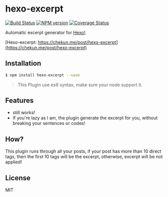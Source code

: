 # hexo-excerpt

[![Build Status](https://travis-ci.org/chekun/hexo-excerpt.svg?branch=master)](https://travis-ci.org/chekun/hexo-excerpt)  [![NPM version](https://badge.fury.io/js/hexo-excerpt.svg)](http://badge.fury.io/js/hexo-excerpt) [![Coverage Status](https://img.shields.io/coveralls/chekun/hexo-excerpt.svg)](https://coveralls.io/r/chekun/hexo-excerpt?branch=master)

Automatic excerpt generator for [Hexo!](http://hexo.io/).

[Hexo-excerpt: https://chekun.me/post/hexo-excerpt](https://chekun.me/post/hexo-excerpt)

## Installation

``` bash
$ npm install hexo-excerpt --save
```

> This Plugin use es6 syntax, make sure your node support it.

## Features

- <!-- more --> still works!
- If you're lazy as I am, the plugin generate the excerpt for you, without breaking your sentences or codes!

## How?

This plugin runs through all your posts, if your post has more than 10 direct tags, then the first 10 tags will be the excerpt, otherwise, excerpt will be not applied!

## License

MIT